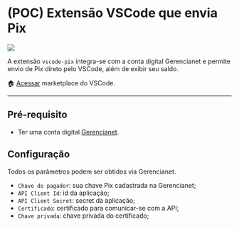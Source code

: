 # (POC) Extensão VSCode que envia Pix

![](https://img.shields.io/badge/Pix-Gerencianet-orange)

A extensão `vscode-pix` integra-se com a conta digital Gerencianet e permite envio de Pix direto pelo VSCode, além de exibir seu saldo.

🏠 [Acessar](https://marketplace.visualstudio.com/items?itemName=tuliospuri.vscode-pix) marketplace do VSCode.

---

## Pré-requisito

- Ter uma conta digital [Gerencianet](https://gerencianet.com.br).

## Configuração

Todos os parâmetros podem ser obtidos via Gerencianet.

- `Chave do pagador`: sua chave Pix cadastrada na Gerencianet;
- `API Client Id`: id da aplicação;
- `API Client Secret`: secret da aplicação;
- `Certificado`: certificado para comunicar-se com a API;
- `Chave privada`: chave privada do certificado;
